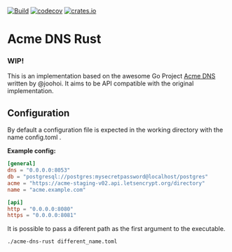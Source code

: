 [![Build](https://github.com/conblem/acme-dns-rust/workflows/Rust/badge.svg)](https://github.com/conblem/acme-dns-rust/actions)
[![codecov](https://codecov.io/gh/conblem/acme-dns-rust/branch/dev/graph/badge.svg)](https://codecov.io/gh/conblem/acme-dns-rust)
[![crates.io](https://img.shields.io/crates/v/acme-dns-rust)](https://crates.io/crates/acme-dns-rust)

# Acme DNS Rust
### WIP!

This is an implementation based on the awesome Go Project [Acme DNS](https://github.com/joohoi/acme-dns) written by @joohoi.
It aims to be API compatible with the original implementation.

## Configuration
By default a configuration file is expected in the working directory with the name config.toml .

**Example config:**
```toml
[general]
dns = "0.0.0.0:8053"
db = "postgresql://postgres:mysecretpassword@localhost/postgres"
acme = "https://acme-staging-v02.api.letsencrypt.org/directory"
name = "acme.example.com"

[api]
http = "0.0.0.0:8080"
https = "0.0.0.0:8081"
```

It is possible to pass a diferent path as the first argument to the executable.
```bash
./acme-dns-rust different_name.toml
```